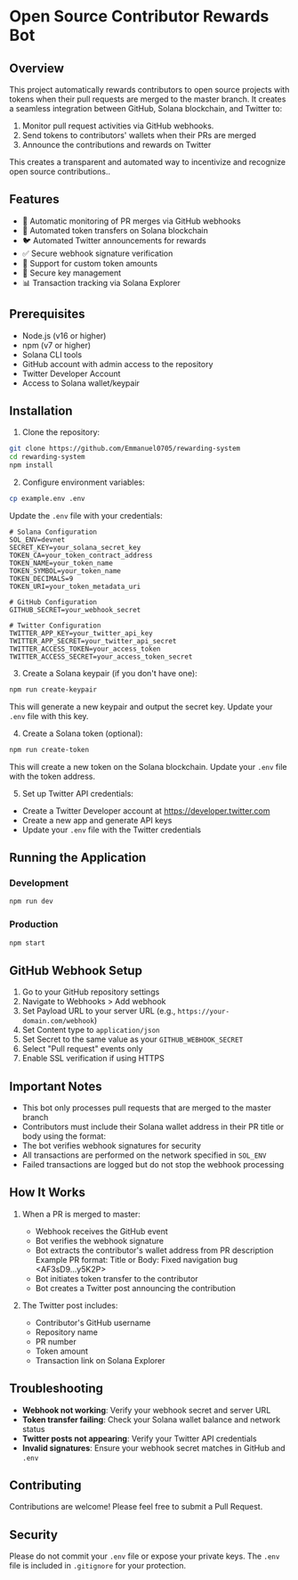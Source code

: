 # Open Source Contributor Rewards Bot

## Overview

This project automatically rewards contributors to open source projects with tokens when their pull requests are merged to the master branch. It creates a seamless integration between GitHub, Solana blockchain, and Twitter to:

1. Monitor pull request activities via GitHub webhooks.
2. Send tokens to contributors' wallets when their PRs are merged
3. Announce the contributions and rewards on Twitter

This creates a transparent and automated way to incentivize and recognize open source contributions..

## Features

- 🔄 Automatic monitoring of PR merges via GitHub webhooks
- 💎 Automated token transfers on Solana blockchain
- 🐦 Automated Twitter announcements for rewards
- ✅ Secure webhook signature verification
- 💫 Support for custom token amounts
- 🔐 Secure key management
- 📊 Transaction tracking via Solana Explorer

## Prerequisites

- Node.js (v16 or higher)
- npm (v7 or higher)
- Solana CLI tools
- GitHub account with admin access to the repository
- Twitter Developer Account
- Access to Solana wallet/keypair

## Installation

1. Clone the repository:

```bash
git clone https://github.com/Emmanuel0705/rewarding-system
cd rewarding-system
npm install
```

2. Configure environment variables:

```bash
cp example.env .env
```

Update the `.env` file with your credentials:

```env
# Solana Configuration
SOL_ENV=devnet
SECRET_KEY=your_solana_secret_key
TOKEN_CA=your_token_contract_address
TOKEN_NAME=your_token_name
TOKEN_SYMBOL=your_token_name
TOKEN_DECIMALS=9
TOKEN_URI=your_token_metadata_uri

# GitHub Configuration
GITHUB_SECRET=your_webhook_secret

# Twitter Configuration
TWITTER_APP_KEY=your_twitter_api_key
TWITTER_APP_SECRET=your_twitter_api_secret
TWITTER_ACCESS_TOKEN=your_access_token
TWITTER_ACCESS_SECRET=your_access_token_secret
```

3. Create a Solana keypair (if you don't have one):

```bash
npm run create-keypair
```

This will generate a new keypair and output the secret key. Update your `.env` file with this key.

4. Create a Solana token (optional):

```bash
npm run create-token
```

This will create a new token on the Solana blockchain. Update your `.env` file with the token address.

5. Set up Twitter API credentials:

- Create a Twitter Developer account at https://developer.twitter.com
- Create a new app and generate API keys
- Update your `.env` file with the Twitter credentials

## Running the Application

### Development

```bash
npm run dev
```

### Production

```bash
npm start
```

## GitHub Webhook Setup

1. Go to your GitHub repository settings
2. Navigate to Webhooks > Add webhook
3. Set Payload URL to your server URL (e.g., `https://your-domain.com/webhook`)
4. Set Content type to `application/json`
5. Set Secret to the same value as your `GITHUB_WEBHOOK_SECRET`
6. Select "Pull request" events only
7. Enable SSL verification if using HTTPS

## Important Notes

- This bot only processes pull requests that are merged to the master branch
- Contributors must include their Solana wallet address in their PR title or body using the format: <your-sol-wallet-address-here>
- The bot verifies webhook signatures for security
- All transactions are performed on the network specified in `SOL_ENV`
- Failed transactions are logged but do not stop the webhook processing

## How It Works

1. When a PR is merged to master:

   - Webhook receives the GitHub event
   - Bot verifies the webhook signature
   - Bot extracts the contributor's wallet address from PR description
     Example PR format:
     Title or Body: Fixed navigation bug <AF3sD9...y5K2P>
   - Bot initiates token transfer to the contributor
   - Bot creates a Twitter post announcing the contribution

2. The Twitter post includes:
   - Contributor's GitHub username
   - Repository name
   - PR number
   - Token amount
   - Transaction link on Solana Explorer

## Troubleshooting

- **Webhook not working**: Verify your webhook secret and server URL
- **Token transfer failing**: Check your Solana wallet balance and network status
- **Twitter posts not appearing**: Verify your Twitter API credentials
- **Invalid signatures**: Ensure your webhook secret matches in GitHub and `.env`

## Contributing

Contributions are welcome! Please feel free to submit a Pull Request.

## Security

Please do not commit your `.env` file or expose your private keys. The `.env` file is included in `.gitignore` for your protection.
